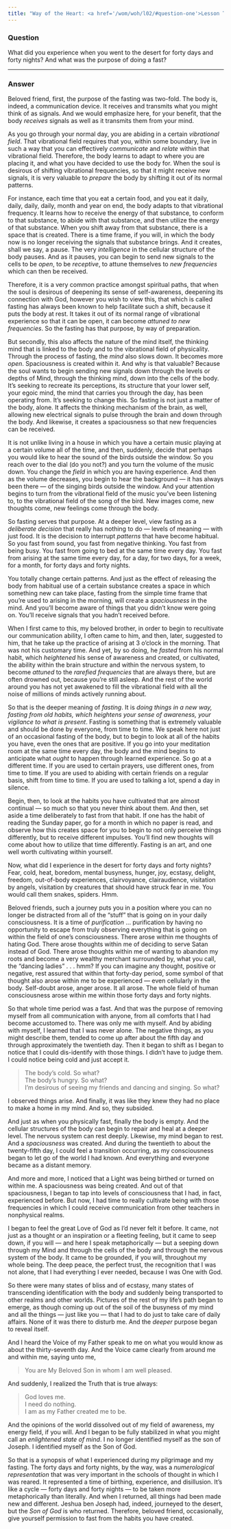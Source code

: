 ```yaml
---
title: "Way of the Heart: <a href='/wom/woh/l02/#question-one'>Lesson Two</a> - <small>Question One</small>"
---
```


### Question

What did you experience when you went to the desert for forty
days and forty nights? And what was the purpose of doing a fast?

---

### Answer

Beloved friend, first, the purpose of the fasting was two-fold.
The body is, indeed, a communication device. It receives and transmits
what you might think of as signals. And we would emphasize here, for
your benefit, that the body *receives* signals as well as it transmits
them from your mind.

As you go through your normal day, you are abiding in a certain
*vibrational field*. That vibrational field requires that you, within some
boundary, live in such a way that you can effectively *communicate* and
*relate* within that vibrational field. Therefore, the body learns to
adapt to where you are placing it, and what you have decided to use the
body for. When the soul is desirous of shifting vibrational frequencies,
so that it might receive new signals, it is very valuable to *prepare* the
body by shifting it out of its normal patterns.

For instance, each time that you eat a certain food, and you eat it
daily, daily, daily, daily, month and year on end, the body adapts to
that vibrational frequency. It learns how to receive the energy of that
substance, to conform to that substance, to abide with that substance,
and then utilize the energy of that substance. When you shift away from
that substance, there is a space that is created. There is a time frame,
if you will, in which the body now is no longer receiving the signals
that substance brings. And it creates, shall we say, a pause. The very
*intelligence* in the cellular structure of the body pauses. And as it
pauses, you can begin to send new signals to the cells to be *open*, to be
*receptive*, to attune themselves to *new frequencies* which can then be
received.

Therefore, it is a very common practice amongst spiritual paths, that
when the soul is desirous of deepening its sense of self-awareness,
deepening its connection with God, however you wish to view this, that
which is called fasting has always been known to help facilitate such a
shift, because it puts the body at rest. It takes it out of its normal
range of vibrational experience so that it can be open, it can become
*attuned to new frequencies*. So the fasting has that purpose, by way of
preparation.

But secondly, this also affects the nature of the mind itself, the
thinking mind that is linked to the body and to the vibrational field of
physicality. Through the process of fasting, the *mind* also slows down.
It becomes more *open*. Spaciousness is created within it. And why is that
valuable? Because the soul wants to begin sending new signals down
through the levels or depths of Mind, through the thinking mind, down
into the cells of the body. It’s seeking to recreate its perceptions,
its structure that your lower self, your egoic mind, the mind that
carries you through the day, has been operating from. It’s seeking to
change this. So fasting is not just a matter of the body, alone. It
affects the thinking mechanism of the brain, as well, allowing new
electrical signals to pulse through the brain and down through the body.
And likewise, it creates a spaciousness so that new frequencies can be
received.

It is not unlike living in a house in which you have a certain music
playing at a certain volume all of the time, and then, suddenly, decide
that perhaps you would like to hear the sound of the birds outside the
window. So you reach over to the dial (do you not?) and you turn the
volume of the music down. You change the *field* in which you are having
experience. And then as the volume decreases, you begin to hear the
background — it has always been there — of the singing birds outside the
window. And your attention begins to turn from the vibrational field of
the music you’ve been listening to, to the vibrational field of the song
of the bird. New images come, new thoughts come, new feelings come
through the body.

So fasting serves that purpose. At a deeper level, view fasting as a
*deliberate decision* that really has nothing to do — levels of meaning —
with just food. It is the decision to interrupt *patterns* that have
become habitual. So you fast from sound, you fast from negative
thinking. You fast from being busy. You fast from going to bed at the
same time every day. You fast from arising at the same time every day,
for a day, for two days, for a week, for a month, for forty days and
forty nights.

You totally change certain patterns. And just as the effect of releasing
the body from habitual use of a certain substance creates a space in
which something new can take place, fasting from the simple time frame
that you’re used to arising in the morning, will create a *spaciousness*
in the mind. And you’ll become aware of things that you didn’t know were
going on. You’ll receive signals that you hadn’t received before.

When I first came to this, my beloved brother, in order to begin to
recultivate our communication ability, I often came to him, and then,
later, suggested to him, that he take up the practice of arising at 3
o’clock in the morning. That was not his customary time. And yet, by so
doing, he *fasted* from his normal habit, which *heightened* his sense of
awareness and created, or cultivated, the ability within the brain
structure and within the nervous system, to become *attuned* to the
*rarefied frequencies* that are always there, but are often drowned out,
because you’re still asleep. And the rest of the world around you has
not yet awakened to fill the vibrational field with all the noise of
millions of minds actively running about.

So that is the deeper meaning of *fasting*. It is *doing things in a new
way, fasting from old habits, which heightens your sense of awareness,
your vigilance to what is present*. Fasting is something that is
extremely valuable and should be done by everyone, from time to time. We
speak here not just of an occasional fasting of the body, but to begin
to look at all of the habits you have, even the ones that are positive.
If you go into your meditation room at the same time every day, the body
and the mind begins to anticipate what *ought* to happen through learned
experience. So go at a different time. If you are used to certain
prayers, use different ones, from time to time. If you are used to
abiding with certain friends on a regular basis, shift from time to
time. If you are used to talking a lot, spend a day in silence.

Begin, then, to look at the habits you have cultivated that are almost
continual — so much so that you never think about them. And then, set
aside a time deliberately to fast from that habit. If one has the habit
of reading the Sunday paper, go for a month in which no paper is read,
and observe how this creates space for you to begin to not only perceive
things differently, but to receive different impulses. You’ll find new
thoughts will come about how to utilize that time differently. Fasting
is an art, and one well worth cultivating within yourself.

Now, what did I experience in the desert for forty days and forty
nights? Fear, cold, heat, boredom, mental busyness, hunger, joy,
ecstasy, delight, freedom, out-of-body experiences, clairvoyance,
clairaudience, visitation by angels, visitation by creatures that should
have struck fear in me. You would call them snakes, spiders. Hmm.

Beloved friends, such a journey puts you in a position where you can no
longer be distracted from all of the “stuff” that is going on in your
daily consciousness. It is a time of *purification* ... purification by
having no opportunity to escape from truly observing everything that is
going on within the field of one’s consciousness. There arose within me
thoughts of hating God. There arose thoughts within me of deciding to
serve Satan instead of God. There arose thoughts within me of wanting to
abandon my roots and become a very wealthy merchant surrounded by, what
you call, the “dancing ladies” . . . hmm? If you can imagine any
thought, positive or negative, rest assured that within that forty-day
period, some symbol of that thought also arose within me to be
experienced — even cellularly in the body. Self-doubt arose, anger
arose. It all arose. The whole field of human consciousness arose within
me within those forty days and forty nights.

So that whole time period was a fast. And that was the purpose of
removing myself from all communication with anyone, from all comforts
that I had become accustomed to. There was only me with myself. And by
abiding with myself, I learned that I was never alone. The negative
things, as you might describe them, tended to come up after about the
fifth day and through approximately the twentieth day. Then it began to
shift as I began to notice that I could dis-identify with those things.
I didn’t have to judge them. I could notice being cold and just accept
it.

> The body’s cold. So what? \
> The body’s hungry. So what? \
> I’m desirous of seeing my friends and dancing and singing. So what?

I observed things arise. And finally, it was like they knew they had no
place to make a home in my mind. And so, they subsided.

And just as when you physically fast, finally the body is empty. And the
cellular structures of the body can begin to repair and heal at a deeper
level. The nervous system can rest deeply. Likewise, my mind began to
rest. And a *spaciousness* was created. And during the twentieth to about
the twenty-fifth day, I could feel a transition occurring, as my
consciousness began to let go of the world I had known. And everything
and everyone became as a distant memory.

And more and more, I noticed that a Light was being birthed or turned on
within me. A spaciousness was being created. And out of that
spaciousness, I began to tap into levels of consciousness that I had, in
fact, experienced before. But now, I had time to really cultivate being
with those frequencies in which I could receive communication from other
teachers in nonphysical realms.

I began to feel the great Love of God as I’d never felt it before. It
came, not just as a thought or an inspiration or a fleeting feeling, but
it came to seep down, if you will — and here I speak metaphorically —
but a seeping down through my Mind and through the cells of the body and
through the nervous system of the body. It came to be grounded, if you
will, throughout my whole being. The deep peace, the perfect trust, the
recognition that I was not alone, that I had everything I ever needed,
because I was One with God.

So there were many states of bliss and of ecstasy, many states of
transcending identification with the body and suddenly being transported
to other realms and other worlds. Pictures of the rest of my life’s path
began to emerge, as though coming up out of the soil of the busyness of
my mind and all the things — just like you — that I had to do just to
take care of daily affairs. None of it was there to disturb me. And the
*deeper* purpose began to reveal itself.

And I heard the Voice of my Father speak to me on what you would know as
about the thirty-seventh day. And the Voice came clearly from around me
and within me, saying unto me,

> You are My Beloved Son in whom I am well pleased.

And suddenly, I realized the Truth that is true always:

> God loves me.<br/>
> I need do nothing.<br/>
> I am as my Father created me to be.

And the opinions of the world dissolved out of my field of awareness, my
energy field, if you will. And I began to be fully stabilized in what
you might call an *enlightened state of mind*. I no longer identified
myself as the son of Joseph. I identified myself as the Son of God.

So that is a synopsis of what I experienced during my pilgrimage and my
fasting. The forty days and forty nights, by the way, was a
*numerological representation* that was very important in the schools of
thought in which I was reared. It represented a time of birthing,
experience, and disillusion. It’s like a cycle — forty days and forty
nights — to be taken more metaphorically than literally. And when I
returned, all things had been made new and different. Jeshua ben Joseph
had, indeed, journeyed to the desert, but the *Son of God* is who
returned. Therefore, beloved friend, occasionally, give yourself
permission to fast from the habits you have created.

